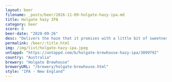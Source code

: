 ```yaml
---
layout: beer
filename: _posts/beer/2016-11-09-holgate-hazy-ipa.md
title: Holgate hazy IPA
category: beer
score: 8
beer-date: "2020-09-26"
desc: "Delivers the haze that it promises with a little bit of sweetness. Great smell and an easy drink"
permalink: /beer/:title.html
img: /img/list/holgate-hazy-ipa.jpeg
untappd: "https://untappd.com/b/holgate-brewhouse-hazy-ipa/3099792"
country: "Australia"
brewery: "Holgate Brewhouse"
breweryURL: "/brewery/holgate-brewhouse.html"
style: "IPA - New England"
---
```


